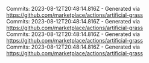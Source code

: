 Commits: 2023-08-12T20:48:14.816Z - Generated via https://github.com/marketplace/actions/artificial-grass
<br>
Commits: 2023-08-12T20:48:14.816Z - Generated via https://github.com/marketplace/actions/artificial-grass
<br>
Commits: 2023-08-12T20:48:14.816Z - Generated via https://github.com/marketplace/actions/artificial-grass
<br>
Commits: 2023-08-12T20:48:14.816Z - Generated via https://github.com/marketplace/actions/artificial-grass
<br>
